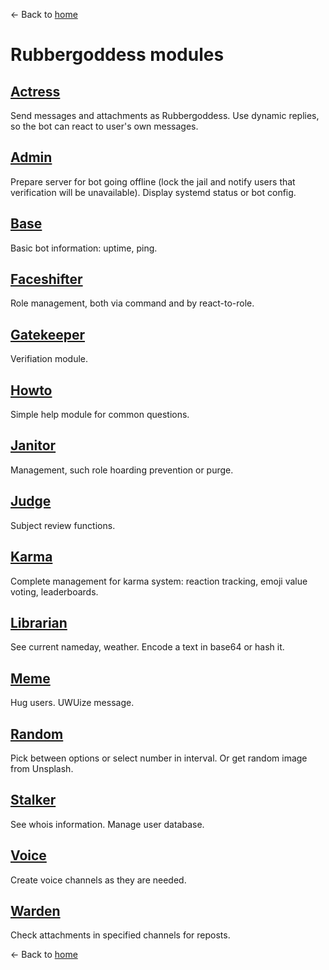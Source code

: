 ← Back to [home](../index.md)

# Rubbergoddess modules

## [Actress](actress.md)

Send messages and attachments as Rubbergoddess. Use dynamic replies, so the bot can react to user's own messages.

## [Admin](admin.md)

Prepare server for bot going offline (lock the jail and notify users that verification will be unavailable). Display systemd status or bot config.

## [Base](base.md)

Basic bot information: uptime, ping.

## [Faceshifter](faceshifter.md)

Role management, both via command and by react-to-role.

## [Gatekeeper](gatekeeper.md)

Verifiation module.

## [Howto](howto.md)

Simple help module for common questions.

## [Janitor](janitor.md)

Management, such role hoarding prevention or purge.

## [Judge](judge.md)

Subject review functions.

## [Karma](karma.md)

Complete management for karma system: reaction tracking, emoji value voting, leaderboards.

## [Librarian](librarian.md)

See current nameday, weather. Encode a text in base64 or hash it.

## [Meme](meme.md)

Hug users. UWUize message.

## [Random](random.md)

Pick between options or select number in interval. Or get random image from Unsplash.

## [Stalker](stalker.md)

See whois information. Manage user database.

## [Voice](voice.md)

Create voice channels as they are needed.

## [Warden](warden.md)

Check attachments in specified channels for reposts.

← Back to [home](../index.md)
